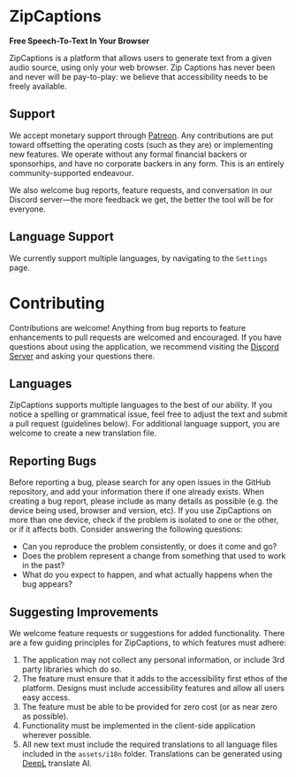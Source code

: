 # ZipCaptions
**Free Speech-To-Text In Your Browser**

ZipCaptions is a platform that allows users to generate text from a given audio source, using only your web browser. Zip Captions has never been and never will be pay-to-play: we believe that accessibility needs to be freely available.

## Support
We accept monetary support through [Patreon](https://patreon.com/zipcaptions). Any contributions are put toward offsetting the operating costs (such as they are) or implementing new features. We operate without any formal financial backers or sponsorhips, and have no corporate backers in any form. This is an entirely community-supported endeavour.

We also welcome bug reports, feature requests, and conversation in our Discord server&mdash;the more feedback we get, the better the tool will be for everyone.

## Language Support
We currently support multiple languages, by navigating to the `Settings` page. 

# Contributing
Contributions are welcome! Anything from bug reports to feature enhancements to pull requests are welcomed and encouraged. If you have questions about using the application, we recommend visiting the [Discord Server](https://discord.gg/Swe2JeHnPc) and asking your questions there.

## Languages
ZipCaptions supports multiple languages to the best of our ability. If you notice a spelling or grammatical issue, feel free to adjust the text and submit a pull request (guidelines below). For additional language support, you are welcome to create a new translation file.

## Reporting Bugs
Before reporting a bug, please search for any open issues in the GitHub repository, and add your information there if one already exists. When creating a bug report, please include as many details as possible (e.g. the device being used, browser and version, etc). If you use ZipCaptions on more than one device, check if the problem is isolated to one or the other, or if it affects both. Consider answering the following questions:
* Can you reproduce the problem consistently, or does it come and go?
* Does the problem represent a change from something that used to work in the past?
* What do you expect to happen, and what actually happens when the bug appears?

## Suggesting Improvements
We welcome feature requests or suggestions for added functionality. There are a few guiding principles for ZipCaptions, to which features must adhere:

1. The application may not collect any personal information, or include 3rd party libraries which do so.
1. The feature must ensure that it adds to the accessibility first ethos of the platform. Designs must include accessibility features and allow all users easy access.
1. The feature must be able to be provided for zero cost (or as near zero as possible).
1. Functionality must be implemented in the client-side application wherever possible.
1. All new text must include the required translations to all language files included in the `assets/i18n` folder. Translations can be generated using [DeepL](https://www.deepl.com/) translate AI.